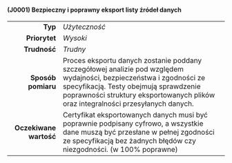 #### (J0001) Bezpieczny i poprawny eksport listy źródeł danych

|                        |                                                                                                  |
| ---------------------: | :----------------------------------------------------------------------------------------------- |
|                **Typ** | *Użyteczność*                                                                                    |
|          **Priorytet** | *Wysoki*                                                                                        |
|           **Trudność** | *Trudny*                                                                                        |
|     **Sposób pomiaru** | Proces eksportu danych zostanie poddany szczegółowej analizie pod względem wydajności, bezpieczeństwa i zgodności ze specyfikacją. Testy obejmują sprawdzenie poprawności struktury eksportowanych plików oraz integralności przesyłanych danych. |
| **Oczekiwane wartość** | Certyfikat eksportowanych danych musi być poprawnie podpisany cyfrowo, a wszystkie dane muszą być przesłane w pełnej zgodności ze specyfikacją bez żadnych błędów czy niezgodności. (w 100% poprawne)      |